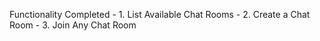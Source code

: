 Functionality Completed
    - 1. List Available Chat Rooms
    - 2. Create a Chat Room
    - 3. Join Any Chat Room